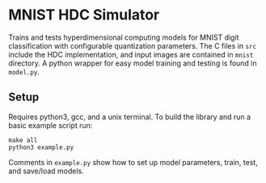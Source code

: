 
# MNIST HDC Simulator

Trains and tests hyperdimensional computing models for MNIST digit classification with configurable quantization parameters. The C files in `src` include the HDC implementation, and input images are contained in `mnist` directory. A python wrapper for easy model training and testing is found in `model.py`.

## Setup
Requires python3, gcc, and a unix terminal. To build the library and run a basic example script run:

```
make all
python3 example.py
```

Comments in `example.py` show how to set up model parameters, train, test, and save/load models.
